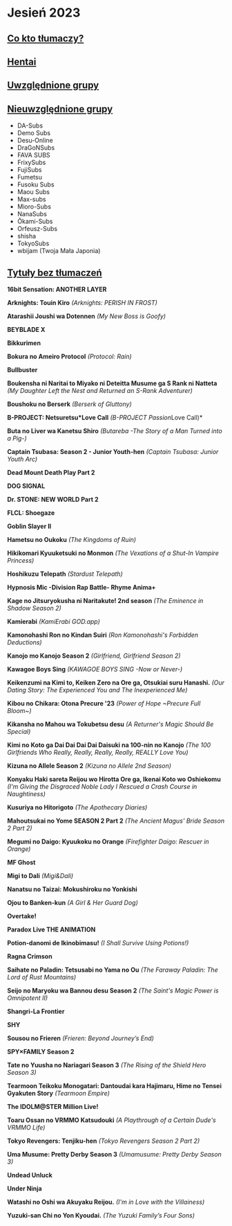 # Jesień 2023 #

## <u>Co kto tłumaczy?</u> ##



## <u>Hentai</u> ##



## <u>Uwzględnione grupy</u> ##

## <u>Nieuwzględnione grupy</u> ##

* DA-Subs
* Demo Subs
* Desu-Online
* DraGoNSubs
* FAVA SUBS
* FrixySubs
* FujiSubs
* Fumetsu
* Fusoku Subs
* Maou Subs
* Max-subs
* Mioro-Subs
* NanaSubs
* Ōkami-Subs
* Orfeusz-Subs
* shisha
* TokyoSubs
* wbijam (Twoja Mała Japonia)

## <u>Tytuły bez tłumaczeń</u> ##

**16bit Sensation: ANOTHER LAYER**

**Arknights: Touin Kiro** *(Arknights: PERISH IN FROST)*

**Atarashii Joushi wa Dotennen** *(My New Boss is Goofy)*

**BEYBLADE X**

**Bikkurimen**

**Bokura no Ameiro Protocol** *(Protocol: Rain)*

**Bullbuster**

**Boukensha ni Naritai to Miyako ni Deteitta Musume ga S Rank ni Natteta** *(My Daughter Left the Nest and Returned an S-Rank Adventurer)*

**Boushoku no Berserk** *(Berserk of Gluttony)*

**B-PROJECT: Netsuretsu\*Love Call** *(B-PROJECT Passion*Love Call)*

**Buta no Liver wa Kanetsu Shiro** *(Butareba -The Story of a Man Turned into a Pig-)*

**Captain Tsubasa: Season 2 - Junior Youth-hen** *(Captain Tsubasa: Junior Youth Arc)*

**Dead Mount Death Play Part 2**

**DOG SIGNAL**

**Dr. STONE: NEW WORLD Part 2**

**FLCL: Shoegaze**

**Goblin Slayer II**

**Hametsu no Oukoku** *(The Kingdoms of Ruin)*

**Hikikomari Kyuuketsuki no Monmon** *(The Vexations of a Shut-In Vampire Princess)*

**Hoshikuzu Telepath** *(Stardust Telepath)*

**Hypnosis Mic -Division Rap Battle- Rhyme Anima+**

**Kage no Jitsuryokusha ni Naritakute! 2nd season** *(The Eminence in Shadow Season 2)*

**Kamierabi** *(KamiErabi GOD.app)*

**Kamonohashi Ron no Kindan Suiri** *(Ron Kamonohashi's Forbidden Deductions)*

**Kanojo mo Kanojo Season 2** *(Girlfriend, Girlfriend Season 2)*

**Kawagoe Boys Sing** *(KAWAGOE BOYS SING -Now or Never-)*

**Keikenzumi na Kimi to, Keiken Zero na Ore ga, Otsukiai suru Hanashi.** *(Our Dating Story: The Experienced You and The Inexperienced Me)*

**Kibou no Chikara: Otona Precure '23** *(Power of Hope ~Precure Full Bloom~)*

**Kikansha no Mahou wa Tokubetsu desu** *(A Returner's Magic Should Be Special)*

**Kimi no Koto ga Dai Dai Dai Dai Daisuki na 100-nin no Kanojo** *(The 100 Girlfriends Who Really, Really, Really, Really, REALLY Love You)*

**Kizuna no Allele Season 2** *(Kizuna no Allele 2nd Season)*

**Konyaku Haki sareta Reijou wo Hirotta Ore ga, Ikenai Koto wo Oshiekomu** *(I'm Giving the Disgraced Noble Lady I Rescued a Crash Course in Naughtiness)*

**Kusuriya no Hitorigoto** *(The Apothecary Diaries)*

**Mahoutsukai no Yome SEASON 2 Part 2** *(The Ancient Magus' Bride Season 2 Part 2)*

**Megumi no Daigo: Kyuukoku no Orange** *(Firefighter Daigo: Rescuer in Orange)*

**MF Ghost**

**Migi to Dali** *(Migi&Dali)*

**Nanatsu no Taizai: Mokushiroku no Yonkishi**

**Ojou to Banken-kun** *(A Girl & Her Guard Dog)*

**Overtake!**

**Paradox Live THE ANIMATION**

**Potion-danomi de Ikinobimasu!** *(I Shall Survive Using Potions!)*

**Ragna Crimson**

**Saihate no Paladin: Tetsusabi no Yama no Ou** *(The Faraway Paladin: The Lord of Rust Mountains)*

**Seijo no Maryoku wa Bannou desu Season 2** *(The Saint's Magic Power is Omnipotent II)*

**Shangri-La Frontier**

**SHY**

**Sousou no Frieren** *(Frieren: Beyond Journey’s End)*

**SPY×FAMILY Season 2**

**Tate no Yuusha no Nariagari Season 3** *(The Rising of the Shield Hero Season 3)*

**Tearmoon Teikoku Monogatari: Dantoudai kara Hajimaru, Hime no Tensei Gyakuten Story** *(Tearmoon Empire)*

**The IDOLM@STER Million Live!**

**Toaru Ossan no VRMMO Katsudouki** *(A Playthrough of a Certain Dude's VRMMO Life)*

**Tokyo Revengers: Tenjiku-hen** *(Tokyo Revengers Season 2 Part 2)*

**Uma Musume: Pretty Derby Season 3** *(Umamusume: Pretty Derby Season 3)*

**Undead Unluck**

**Under Ninja**

**Watashi no Oshi wa Akuyaku Reijou.** *(I'm in Love with the Villainess)*

**Yuzuki-san Chi no Yon Kyoudai.** *(The Yuzuki Family’s Four Sons)*
